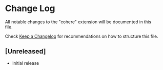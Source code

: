 # Change Log

All notable changes to the "cohere" extension will be documented in this file.

Check [Keep a Changelog](http://keepachangelog.com/) for recommendations on how to structure this file.

## [Unreleased]

- Initial release